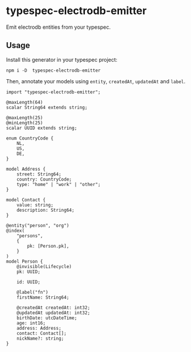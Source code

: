 # typespec-electrodb-emitter
Emit electrodb entities from your typespec.

## Usage

Install this generator in your typespec project: 

`npm i -D  typespec-electrodb-emitter`

Then, annotate your models using `entity`, `createdAt`, `updatedAt` and `label`.

```typespec
import "typespec-electrodb-emitter";

@maxLength(64)
scalar String64 extends string;

@maxLength(25)
@minLength(25)
scalar UUID extends string;

enum CountryCode {
    NL,
    US,
    DE,
}

model Address {
    street: String64;
    country: CountryCode;
    type: "home" | "work" | "other";
}

model Contact {
    value: string;
    description: String64;
}

@entity("person", "org")
@index(
    "persons",
    {
        pk: [Person.pk],
    }
)
model Person {
    @invisible(Lifecycle)
    pk: UUID;

    id: UUID;

    @label("fn")
    firstName: String64;

    @createdAt createdAt: int32;
    @updatedAt updatedAt: int32;
    birthDate: utcDateTime;
    age: int16;
    address: Address;
    contact: Contact[];
    nickName?: string;
}
```